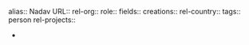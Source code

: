 alias:: Nadav
URL::
rel-org::
role::
fields::
creations::
rel-country::
tags:: person
rel-projects::



-
